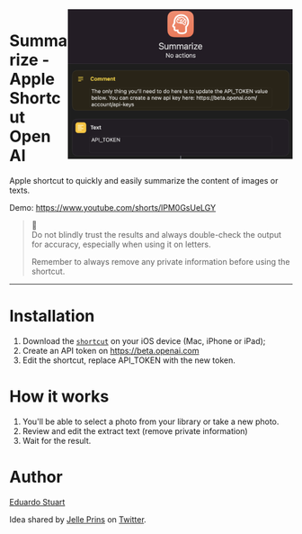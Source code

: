<img width="400" src="./screenshot.png" align="right">

# Summarize - Apple Shortcut Open AI

Apple shortcut to quickly and easily summarize the content of images or texts.


Demo: https://www.youtube.com/shorts/lPM0GsUeLGY 


> 
> 🚨  
> Do not blindly trust the results and always double-check the output for accuracy, especially when using it on letters. 
> 
> Remember to always remove any private information before using the shortcut.
> 

---

# Installation

1. Download the [`shortcut`](./Summarize.shortcut) on your iOS device (Mac, iPhone or iPad);
1. Create an API token on https://beta.openai.com
1. Edit the shortcut, replace API_TOKEN with the new token.

# How it works

1. You'll be able to select a photo from your library or take a new photo.
1. Review and edit the extract text (remove private information)
1. Wait for the result.

# Author

[Eduardo Stuart](https://s.tuart.dev)


Idea shared by [Jelle Prins](https://twitter.com/jelleprins/status/1616732334514122752) on [Twitter](https://twitter.com/eduardostuart/status/1616737195423059968).
